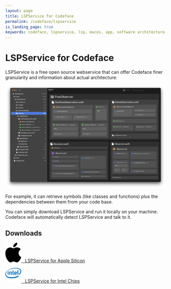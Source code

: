 ```yaml
---
layout: page
title: LSPService for Codeface
permalink: /codeface/lspservice
is_landing_page: true
keywords: codeface, lspservice, lsp, macos, app, software architecture, analytics
---
```


# LSPService for Codeface

LSPService is a free open source webservice that can offer Codeface finer granularity and information about actual architecture:

![](screenshot.png) 

For example, it can retrieve symbols (like classes and functions) plus the dependencies between them from your code base.

You can simply download LSPService and run it locally on your machine. Codeface will automatically detect LSPService and talk to it.

## Downloads

<div class="grid-x small-up-1 medium-up-2 grid-margin-y grid-margin-x">
   <div class="cell">
        <a href="/codeface/lspservice/binaries/arm64-apple-macosx/LSPService" download>
            <img src="/codeface/lspservice/apple-logo.png" width="50"/> &nbsp; LSPService for Apple Silicon
        </a>
   </div>
   <div class="cell">
        <a href="/codeface/lspservice/binaries/x86_64-apple-macosx/LSPService" download>
            <img src="/codeface/lspservice/intel-logo.png" width="50"/> &nbsp; LSPService for Intel Chips
        </a>
   </div>
</div>
